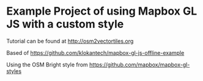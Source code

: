 # Example Project of using Mapbox GL JS with a custom style

Tutorial can be found at http://osm2vectortiles.org

Based of https://github.com/klokantech/mapbox-gl-js-offline-example

Using the OSM Bright style from https://github.com/mapbox/mapbox-gl-styles
